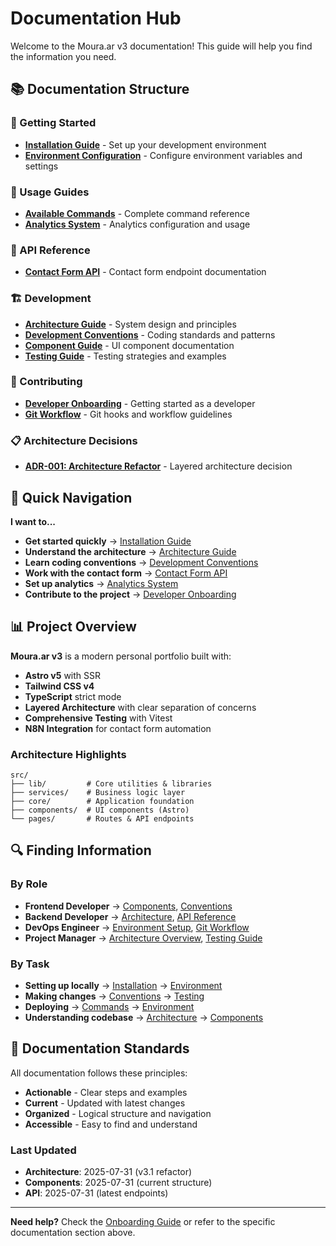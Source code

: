 # Documentation Hub

Welcome to the Moura.ar v3 documentation! This guide will help you find the information you need.

## 📚 Documentation Structure

### 🚀 Getting Started

- **[Installation Guide](./setup/installation.md)** - Set up your development environment
- **[Environment Configuration](./setup/environment.md)** - Configure environment variables and settings

### 📖 Usage Guides

- **[Available Commands](./usage/commands.md)** - Complete command reference
- **[Analytics System](./usage/analytics.md)** - Analytics configuration and usage

### 🔌 API Reference

- **[Contact Form API](./api/contact-form.md)** - Contact form endpoint documentation

### 🏗️ Development

- **[Architecture Guide](./development/architecture.md)** - System design and principles
- **[Development Conventions](./development/conventions.md)** - Coding standards and patterns
- **[Component Guide](./development/components.md)** - UI component documentation
- **[Testing Guide](./development/testing.md)** - Testing strategies and examples

### 🤝 Contributing

- **[Developer Onboarding](./contributing/onboarding.md)** - Getting started as a developer
- **[Git Workflow](./contributing/git-workflow.md)** - Git hooks and workflow guidelines

### 📋 Architecture Decisions

- **[ADR-001: Architecture Refactor](./adr/001-architecture-refactor.md)** - Layered architecture decision

## 🎯 Quick Navigation

**I want to...**

- **Get started quickly** → [Installation Guide](./setup/installation.md)
- **Understand the architecture** → [Architecture Guide](./development/architecture.md)
- **Learn coding conventions** → [Development Conventions](./development/conventions.md)
- **Work with the contact form** → [Contact Form API](./api/contact-form.md)
- **Set up analytics** → [Analytics System](./usage/analytics.md)
- **Contribute to the project** → [Developer Onboarding](./contributing/onboarding.md)

## 📊 Project Overview

**Moura.ar v3** is a modern personal portfolio built with:

- **Astro v5** with SSR
- **Tailwind CSS v4**
- **TypeScript** strict mode
- **Layered Architecture** with clear separation of concerns
- **Comprehensive Testing** with Vitest
- **N8N Integration** for contact form automation

### Architecture Highlights

```
src/
├── lib/         # Core utilities & libraries
├── services/    # Business logic layer
├── core/        # Application foundation
├── components/  # UI components (Astro)
└── pages/       # Routes & API endpoints
```

## 🔍 Finding Information

### By Role

- **Frontend Developer** → [Components](./development/components.md), [Conventions](./development/conventions.md)
- **Backend Developer** → [Architecture](./development/architecture.md), [API Reference](./api/contact-form.md)
- **DevOps Engineer** → [Environment Setup](./setup/environment.md), [Git Workflow](./contributing/git-workflow.md)
- **Project Manager** → [Architecture Overview](./development/architecture.md), [Testing Guide](./development/testing.md)

### By Task

- **Setting up locally** → [Installation](./setup/installation.md) → [Environment](./setup/environment.md)
- **Making changes** → [Conventions](./development/conventions.md) → [Testing](./development/testing.md)
- **Deploying** → [Commands](./usage/commands.md) → [Environment](./setup/environment.md)
- **Understanding codebase** → [Architecture](./development/architecture.md) → [Components](./development/components.md)

## 📝 Documentation Standards

All documentation follows these principles:

- **Actionable** - Clear steps and examples
- **Current** - Updated with latest changes
- **Organized** - Logical structure and navigation
- **Accessible** - Easy to find and understand

### Last Updated

- **Architecture**: 2025-07-31 (v3.1 refactor)
- **Components**: 2025-07-31 (current structure)
- **API**: 2025-07-31 (latest endpoints)

---

**Need help?** Check the [Onboarding Guide](./contributing/onboarding.md) or refer to the specific documentation section above.
